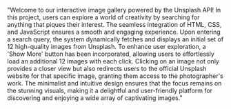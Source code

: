 "Welcome to our interactive image gallery powered by the Unsplash API! In this project, users can explore a world of creativity by searching for anything that piques their interest. The seamless integration of HTML, CSS, and JavaScript ensures a smooth and engaging experience. Upon entering a search query, the system dynamically fetches and displays an initial set of 12 high-quality images from Unsplash. To enhance user exploration, a 'Show More' button has been incorporated, allowing users to effortlessly load an additional 12 images with each click. Clicking on an image not only provides a closer view but also redirects users to the official Unsplash website for that specific image, granting them access to the photographer's work. The minimalist and intuitive design ensures that the focus remains on the stunning visuals, making it a delightful and user-friendly platform for discovering and enjoying a wide array of captivating images."





